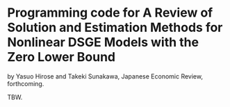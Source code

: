 # Programming code for A Review of Solution and Estimation Methods for Nonlinear DSGE Models with the Zero Lower Bound
by Yasuo Hirose and Takeki Sunakawa, Japanese Economic Review, forthcoming.

TBW.
